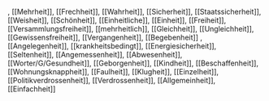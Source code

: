 , [[Mehrheit]], [[Frechheit]], [[Wahrheit]], [[Sicherheit]], [[Staatssicherheit]], [[Weisheit]], [[Schönheit]], [[Einheitliche]], [[Einheit]], [[Freiheit]], [[Versammlungsfreiheit]], [[mehrheitlich]], [[Gleichheit]], [[Ungleichheit]], [[Gewissensfreiheit]], [[Vergangenheit]], [[Begebenheit]]
, [[Angelegenheit]], [[krankheitsbedingt]], [[Energiesicherheit]], [[Seltenheit]], [[Angemessenheit]], [[Abwesenheit]], [[Worter/G/Gesundheit]], [[Geborgenheit]], [[Kindheit]], [[Beschaffenheit]], [[Wohnungsknappheit]], [[Faulheit]], [[Klugheit]], [[Einzelheit]], [[Politikverdrossenheit]], [[Verdrossenheit]], [[Allgemeinheit]], [[Einfachheit]]